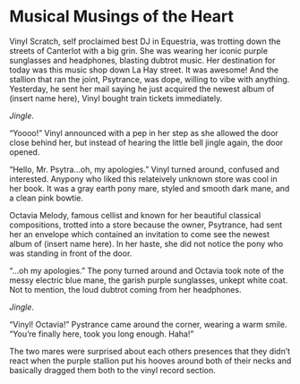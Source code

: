 # Musical Musings of the Heart

Vinyl Scratch, self proclaimed best DJ in Equestria, was trotting down the streets of Canterlot with a big grin. She was wearing her iconic purple sunglasses and headphones, blasting dubtrot music. Her destination for today was this music shop down La Hay street. It was awesome! And the stallion that ran the joint, Psytrance, was dope, willing to vibe with anything. Yesterday, he sent her mail saying he just acquired the newest album of (insert name here), Vinyl bought train tickets immediately.

_Jingle_.

“Yoooo!” Vinyl announced with a pep in her step as she allowed the door close behind her, but instead of hearing the little bell jingle again, the door opened. 

“Hello, Mr. Psytra…oh, my apologies.” Vinyl turned around, confused and interested. Anypony who liked this relateively unknown store was cool in her book. It was a gray earth pony mare, styled and smooth dark mane, and a clean pink bowtie. 

Octavia Melody, famous cellist and known for her beautiful classical compositions, trotted into a store because the owner, Psytrance, had sent her an envelope which contained an invitation to come see the newest album of (insert name here). In her haste, she did not notice the pony who was standing in front of the door.

“...oh my apologies.” The pony turned around and Octavia took note of the messy electric blue mane, the garish purple sunglasses, unkept white coat. Not to mention, the loud dubtrot coming from her headphones. 

_Jingle_.

“Vinyl! Octavia!” Pystrance came around the corner, wearing a warm smile. “You’re finally here, took you long enough. Haha!” 

The two mares were surprised about each others presences that they didn’t react when the purple stallion put his hooves around both of their necks and basically dragged them both to the vinyl record section. 

